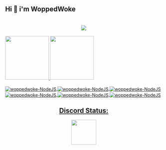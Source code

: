 ## Hi 👋 i'm WoppedWoke
<h1 align="center">
  <a href="https://git.io/typing-svg">
    <img src=https://readme-typing-svg.herokuapp.com/?lines=Hi!!;My+name+is+woppedwoke.;Welcome+to+my+profile!&center=true&size=27>
  </a>
</h1>

<div>
  <a href="https://github.com/woppedwoke">
  <img height="140em" src="https://github-readme-stats.vercel.app/api?username=woppedwoke&show_icons=true&theme=dark&include_all_commits=true&count_private=true"/>
  <img height="140em" src="https://github-readme-stats.vercel.app/api/top-langs/?username=woppedwoke&layout=compact&langs_count=7&theme=dark"/>
</div>
  
  <div style="display: inline_block"><br>
    <img align="center" alt="woppedwoke-NodeJS" src="https://img.shields.io/badge/Lua-2C2D72?style=for-the-badge&logo=lua&logoColor=white">
    <img align="center" alt="woppedwoke-NodeJS" src="https://img.shields.io/badge/PHP-777BB4?style=for-the-badge&logo=php&logoColor=white">
    <img align="center" alt="woppedwoke-NodeJS" src="https://img.shields.io/badge/C%23-239120?style=for-the-badge&logo=c-sharp&logoColor=white">
    <img align="center" alt="woppedwoke-NodeJS" src="https://img.shields.io/badge/MySQL-00000F?style=for-the-badge&logo=mysql&logoColor=white">
    <img align="center" alt="woppedwoke-NodeJS" src="https://img.shields.io/badge/JavaScript-F7DF1E?style=for-the-badge&logo=javascript&logoColor=black">
    <img align="center" alt="woppedwoke-NodeJS" src="https://img.shields.io/badge/Java-ED8B00?style=for-the-badge&logo=java&logoColor=white">
    
    
    
    
  
</div>
                                                                                                                              
<h2 align="center"> Discord Status: </h2>
<p align="center">
<a href="https://discord.com/users/347418874628800523">
  <img height="80px" src="https://discord.c99.nl/widget/theme-2/347418874628800523.png">
</a>
</p>
